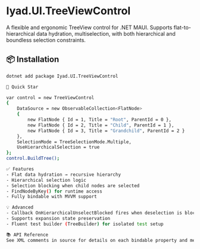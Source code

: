 # Iyad.UI.TreeViewControl

A flexible and ergonomic TreeView control for .NET MAUI. Supports flat-to-hierarchical data hydration, multiselection, with both hierarchical and boundless selection constraints.

## 📦 Installation

```bash
dotnet add package Iyad.UI.TreeViewControl

🚀 Quick Star

var control = new TreeViewControl
{
    DataSource = new ObservableCollection<FlatNode>
    {
        new FlatNode { Id = 1, Title = "Root", ParentId = 0 },
        new FlatNode { Id = 2, Title = "Child", ParentId = 1 },
        new FlatNode { Id = 3, Title = "Grandchild", ParentId = 2 }
    },
    SelectionMode = TreeSelectionMode.Multiple,
    UseHierarchicalSelection = true
};
control.BuildTree();

✅ Features
- Flat data hydration → recursive hierarchy
- Hierarchical selection logic
- Selection blocking when child nodes are selected
- FindNodeByKey() for runtime access
- Fully bindable with MVVM support

💡 Advanced
- Callback OnHierarchicalUnselectBlocked fires when deselection is blocked by child selections
- Supports expansion state preservation
- Fluent test builder (TreeBuilder) for isolated test setup

📚 API Reference
See XML comments in source for details on each bindable property and method.
